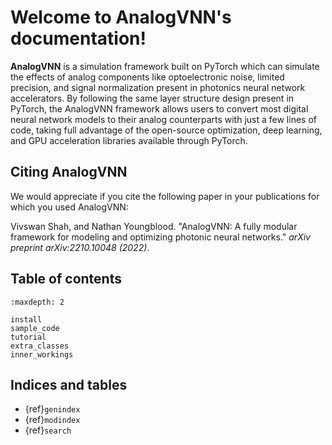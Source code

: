 # Welcome to AnalogVNN's documentation!

**AnalogVNN** is a simulation framework built on PyTorch which can simulate the effects of
analog components like optoelectronic noise, limited precision, and signal normalization
present in photonics neural network accelerators. By following the same layer structure
design present in PyTorch, the AnalogVNN framework allows users to convert most
digital neural network models to their analog counterparts with just a few lines of
code, taking full advantage of the open-source optimization, deep learning, and GPU
acceleration libraries available through PyTorch.

## Citing AnalogVNN

We would appreciate if you cite the following paper in your publications for which you used AnalogVNN:

Vivswan Shah, and Nathan Youngblood. "AnalogVNN: A fully modular framework for modeling and optimizing photonic neural
networks." *arXiv preprint arXiv:2210.10048 (2022)*.

## Table of contents

```{toctree}
:maxdepth: 2

install
sample_code
tutorial
extra_classes
inner_workings
```

## Indices and tables

- {ref}`genindex`
- {ref}`modindex`
- {ref}`search`
